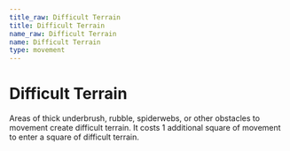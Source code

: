 ```yaml
---
title_raw: Difficult Terrain
title: Difficult Terrain
name_raw: Difficult Terrain
name: Difficult Terrain
type: movement
---
```


# Difficult Terrain

Areas of thick underbrush, rubble, spiderwebs, or other obstacles to movement create difficult terrain. It costs 1 additional square of movement to enter a square of difficult terrain.
